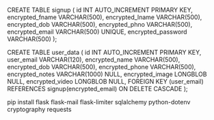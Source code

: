CREATE TABLE signup (
    id INT AUTO_INCREMENT PRIMARY KEY,
    encrypted_fname VARCHAR(500),
    encrypted_lname VARCHAR(500),
    encrypted_dob VARCHAR(500),
    encrypted_phno VARCHAR(500),
    encrypted_email VARCHAR(500) UNIQUE,
    encrypted_password VARCHAR(500)
);

CREATE TABLE user_data (
    id INT AUTO_INCREMENT PRIMARY KEY,
    user_email VARCHAR(120),
    encrypted_name VARCHAR(500),
    encrypted_dob VARCHAR(500),
    encrypted_phone VARCHAR(500),
    encrypted_notes VARCHAR(1000) NULL,
    encrypted_image LONGBLOB NULL,
    encrypted_video LONGBLOB NULL,
    FOREIGN KEY (user_email) REFERENCES signup(encrypted_email) ON DELETE CASCADE
);



pip install flask flask-mail flask-limiter sqlalchemy python-dotenv cryptography requests
